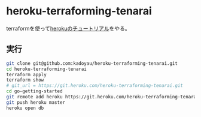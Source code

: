 # heroku-terraforming-tenarai
terraformを使って[herokuのチュートリアル](https://devcenter.heroku.com/articles/getting-started-with-go#introduction)をやる。

## 実行
```zsh
git clone git@github.com:kadoyau/heroku-terraforming-tenarai.git
cd heroku-terraforming-tenarai
terraform apply
terraform show
# git_url = https://git.heroku.com/heroku-terraforming-tenarai.git
cd go-getting-started
git remote add heroku https://git.heroku.com/heroku-terraforming-tenarai.git
git push heroku master
heroku open db
```
